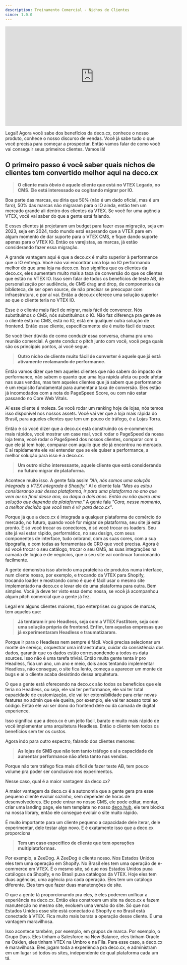 ```yaml
---
description: Treinamento Comercial - Nichos de Clientes
since: 1.0.0
---
```


<iframe width="560" height="315" src="https://www.youtube.com/embed/33t3Oj3lezM?si=s-2OqeTMirmXSTvJ" title="YouTube video player" frameborder="0" allow="accelerometer; autoplay; clipboard-write; encrypted-media; gyroscope; picture-in-picture; web-share" allowfullscreen></iframe>

Legal! Agora você sabe dos benefícios da deco.cx, conhece o nosso produto,
conhece o nosso discurso de vendas. Você já sabe tudo o que você precisa para
começar a prospectar. Então vamos falar de como você vai conseguir seus
primeiros clientes. Vamos lá!

## O primeiro passo é você saber quais nichos de clientes tem convertido melhor aqui na deco.cx

> **O cliente mais óbvio é aquele cliente que está no VTEX Legado, no CMS. Ele
> está interessado ou cogitando migrar por IO.**

Boa parte das marcas, eu diria que 50% (não é um dado oficial, mas é um faro),
50% das marcas não migraram para o IO ainda, então tem um mercado grande ali
dentro dos clientes da VTEX. Se você for uma agência VTEX, você vai saber do que
a gente está falando.

E esses clientes já projetaram um budget para fazer essa migração, seja em 2023,
seja em 2024, todo mundo está esperando que a VTEX pare em algum momento de dar
suporte para o VTEX CMS, e fique dando suporte apenas para o VTEX IO. Então os
varejistas, as marcas, já estão considerando fazer essa migração.

A grande vantagem aqui é que a deco.cx é muito superior à performance que o IO
entrega. Você não vai encontrar uma loja no IO performando melhor do que uma
loja na deco.cx. Isso significa que os clientes da deco.cx, eles aumentam muito
mais a taxa de conversão do que os clientes que estão no VTEX IO. Isso sem falar
de todos os benefícios de teste AB, de personalização por audiência, de CMS drag
and drop, de componentes da biblioteca, de ser open source, de não precisar se
preocupar com infraestrutura, e por aí vai. Então a deco.cx oferece uma solução
superior ao que o cliente teria no VTEX IO.

Esse é o cliente mais fácil de migrar, mais fácil de convencer. Nós substituímos
o CMS, nós substituímos o IO. Não faz diferença pra gente se o cliente está no
CMS, está no IO, está em qualquer outra solução de frontend. Então esse cliente,
especificamente ele é muito fácil de trazer.

Se você tiver dúvida de como conduzir essa conversa, chama pra uma reunião
comercial. A gente conduz o pitch junto com você, você pega quais são os
principais pontos, aí você segue.

> **Outro nicho de cliente muito fácil de converter é aquele que já está
> ativamente reclamando de performance.**

Então vamos dizer que tem aqueles clientes que não sabem do impacto de
performance, não sabem o quanto que uma loja rápida afeta ou pode afetar nas
suas vendas, mas tem aqueles clientes que já sabem que performance é um
requisito fundamental para aumentar a taxa de conversão. Eles estão já
incomodados com a nota do PageSpeed Score, ou com não estar passando no Core Web
Vitals.

Aí esse cliente é moleza. Se você rodar um ranking hoje de lojas, nós temos isso
disponível nos nossos assets. Você vai ver que a loja mais rápida do Brasil,
para aqueles clientes que tem um pouco de tráfego, é a Lojas Torra.

Então é só você dizer que a deco.cx está construindo os e-commerces mais
rápidos, você mostrar um case real, você rodar o PageSpeed da nossa loja tema,
você rodar o PageSpeed dos nossos clientes, comparar com o que ele já tem hoje,
comparar com aquilo que ele já encontrou no mercado. E aí rapidamente ele vai
entender que se ele quiser a performance, a melhor solução para isso é a
deco.cx.

> **Um outro nicho interessante, aquele cliente que está considerando no futuro
> migrar de plataforma.**

Acontece muito isso. A gente fala assim _"Ah, nós somos uma solução integrada à
VTEX integrada à Shopify."_ Aí o cliente fala _"Mas eu estou considerando sair
dessa plataforma, ir para uma plataforma no ano que vem ou no final desse ano,
ou daqui a dois anos. Então eu não quero uma solução que dependa da
plataforma."_ A gente fala _"Cara, nesse momento, a melhor decisão que você tem
é vir para deco.cx"_.

Porque já que a deco.cx é integrada a qualquer plataforma de comércio do
mercado, no futuro, quando você for migrar de plataforma, seu site já está
pronto. É só você trocar os conectores, é só você trocar os loaders. Seu site já
vai estar rápido, performático, no seu design, com seus componentes de
interface, tudo onbrand, com as suas cores, com a sua tipografia, e com todas as
ferramentas de CRO que você precisa. Agora é só você trocar o seu catálogo,
trocar o seu OMS, as suas integrações na camada de lógica e de negócios, que o
seu site vai continuar funcionando facilmente.

A gente demonstra isso abrindo uma prateleira de produtos numa interface, num
cliente nosso, por exemplo, e trocando da VTEX para Shopify, trocando loader e
mostrando como é que é fácil usar o mesmo site implementado na deco.cx e levar
ele de uma plataforma para outra. Bem simples. Você já deve ter visto essa demo
nossa, se você já acompanhou algum pitch comercial que a gente já fez.

Legal em alguns clientes maiores, tipo enterprises ou grupos de marcas, tem
aqueles que:

> **Já tentaram ir pro Headless, seja com a VTEX FastStore, seja com uma solução
> própria de frontend. Enfim, tem aquelas empresas que já experimentaram
> Headless e traumatizaram.**

Porque ir para o Headless nem sempre é fácil. Você precisa selecionar um monte
de serviço, orquestrar uma infraestrutura, cuidar da consistência dos dados,
garantir que os dados estão correspondendo a todos os data sources. Isso não é
uma tarefa trivial. Então muita gente tenta ir pro Headless, fica um ano, um ano
e meio, dois anos tentando implementar Headless, não consegue, o site fica
lento, começa a aparecer um monte de bugs e aí o cliente acaba desistindo dessa
arquitetura.

O que a gente está oferecendo na deco.cx são todos os benefícios que ele teria
no Headless, ou seja, ele vai ter performance, ele vai ter total capacidade de
customização, ele vai ter extensibilidade para criar novas features no admin que
ele queira, por exemplo, ele vai ter acesso total ao código. Então ele vai ser
dono do frontend dele ou da camada de digital experience.

Isso significa que a deco.cx é um jeito fácil, barato e muito mais rápido de
você implementar uma arquitetura Headless. Então o cliente tem todos os
benefícios sem ter os custos.

Agora indo para outro espectro, falando dos clientes menores:

> **As lojas de SMB que não tem tanto tráfego e aí a capacidade de aumentar
> performance não afeta tanto nas vendas**.

Porque não tem tráfego fica mais difícil de fazer teste AB, tem pouco volume pra
poder ser conclusivo nos experimentos.

Nesse caso, qual é a maior vantagem da deco.cx?

A maior vantagem da deco.cx é a autonomia que a gente gera pra esse pequeno
cliente evoluir sozinho, sem depender de horas de desenvolvedores. Ele pode
entrar no nosso CMS, ele pode editar, montar, criar uma landing page, ele tem
template no nosso [deco.hub](https://www.deco.cx/pt/hub), ele tem blocks na
nossa library, então ele consegue evoluir o site muito rápido.

É muito importante para um cliente pequeno a capacidade dele iterar, dele
experimentar, dele testar algo novo. E é exatamente isso que a deco.cx
proporciona

> **Tem um caso específico de cliente que tem operações multiplataformas.**

Por exemplo, a ZeeDog. A ZeeDog é cliente nosso. Nos Estados Unidos eles tem uma
operação em Shopify. No Brasil eles tem uma operação de e-commerce em VTEX. É o
mesmo site, só que nos Estados Unidos puxa catálogos da Shopify, e no Brasil
puxa catálogos da VTEX. Hoje eles tem duas agências, uma agência pra cada
operação. Eles tem um catálogo diferente. Eles tem que fazer duas manutenções de
site.

O que a gente tá proporcionando pra eles, é eles poderem unificar a experiência
na deco.cx. Então eles constroem um site na deco.cx e fazem manutenção no mesmo
site, evoluem uma versão do site. Só que nos Estados Unidos esse site está
conectado à Shopify e no Brasil está conectado à VTEX. Fica muito mais barata a
operação desse cliente. É uma vantagem maravilhosa.

Isso acontece também, por exemplo, em grupos de marca. Por exemplo, o Grupo
Dass. Eles tinham a Salesforce na New Balance, eles tinham Oracle na Osklen,
eles tinham VTEX na Umbro e na Fila. Para esse caso, a deco.cx é maravilhosa.
Eles jogam toda a experiência pra deco.cx, e administram em um lugar só todos os
sites, independente de qual plataforma cada um tá.

